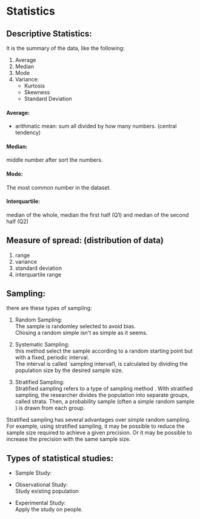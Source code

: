 # Statistics


## Descriptive Statistics:

It is the summary of the data, like the following:  

1. Average
2. Median
3. Mode
4. Variance:  
    - Kurtosis
    - Skewness
    - Standard Deviation

#### Average:  

* arithmatic mean: sum all divided by how many numbers.
(central tendency)

#### Median:

middle number after sort the numbers.

#### Mode:  

The most common number in the dataset.


#### Interquartile:

median of the whole, median the first half (Q1) and median of the second half (Q2)


## Measure of spread: (distribution of data)

1. range
2. variance
3. standard deviation
4. interquartile range


## Sampling:

there are these types of sampling:

1. Random Sampling:  
The sample is randomley selected to avoid bias.  
Chosing a random simple isn't as simple as it seems.

2. Systematic Sampling:  
this method select the sample according to a random starting point but with a fixed, periodic interval.  
The interval is called `sampling interval1, is calculated by dividing the population size by the desired sample size.

3. Stratified Sampling:  
Stratified sampling refers to a type of sampling method . With stratified sampling, the researcher divides the population into separate groups, called strata. Then, a probability sample (often a simple random sample ) is drawn from each group.

Stratified sampling has several advantages over simple random sampling. For example, using stratified sampling, it may be possible to reduce the sample size required to achieve a given precision. Or it may be possible to increase the precision with the same sample size.

## Types of statistical studies:

* Sample Study:  


* Observational Study:  
Study existing population


* Experimental Study:  
Apply the study on people.
